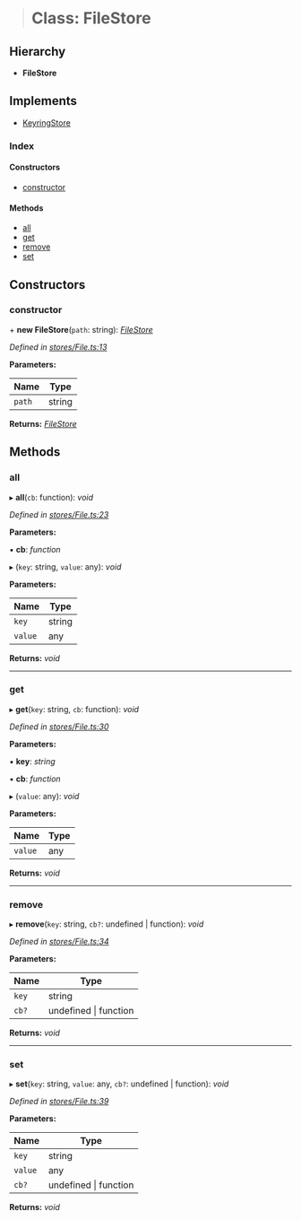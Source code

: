 > # Class: FileStore

## Hierarchy

* **FileStore**

## Implements

* [KeyringStore](../interfaces/_types_.keyringstore.md)

### Index

#### Constructors

* [constructor](_stores_file_.filestore.md#constructor)

#### Methods

* [all](_stores_file_.filestore.md#all)
* [get](_stores_file_.filestore.md#get)
* [remove](_stores_file_.filestore.md#remove)
* [set](_stores_file_.filestore.md#set)

## Constructors

###  constructor

\+ **new FileStore**(`path`: string): *[FileStore](_stores_file_.filestore.md)*

*Defined in [stores/File.ts:13](https://github.com/polkadot-js/ui/blob/fa0eba5/packages/ui-keyring/src/stores/File.ts#L13)*

**Parameters:**

Name | Type |
------ | ------ |
`path` | string |

**Returns:** *[FileStore](_stores_file_.filestore.md)*

## Methods

###  all

▸ **all**(`cb`: function): *void*

*Defined in [stores/File.ts:23](https://github.com/polkadot-js/ui/blob/fa0eba5/packages/ui-keyring/src/stores/File.ts#L23)*

**Parameters:**

▪ **cb**: *function*

▸ (`key`: string, `value`: any): *void*

**Parameters:**

Name | Type |
------ | ------ |
`key` | string |
`value` | any |

**Returns:** *void*

___

###  get

▸ **get**(`key`: string, `cb`: function): *void*

*Defined in [stores/File.ts:30](https://github.com/polkadot-js/ui/blob/fa0eba5/packages/ui-keyring/src/stores/File.ts#L30)*

**Parameters:**

▪ **key**: *string*

▪ **cb**: *function*

▸ (`value`: any): *void*

**Parameters:**

Name | Type |
------ | ------ |
`value` | any |

**Returns:** *void*

___

###  remove

▸ **remove**(`key`: string, `cb?`: undefined | function): *void*

*Defined in [stores/File.ts:34](https://github.com/polkadot-js/ui/blob/fa0eba5/packages/ui-keyring/src/stores/File.ts#L34)*

**Parameters:**

Name | Type |
------ | ------ |
`key` | string |
`cb?` | undefined \| function |

**Returns:** *void*

___

###  set

▸ **set**(`key`: string, `value`: any, `cb?`: undefined | function): *void*

*Defined in [stores/File.ts:39](https://github.com/polkadot-js/ui/blob/fa0eba5/packages/ui-keyring/src/stores/File.ts#L39)*

**Parameters:**

Name | Type |
------ | ------ |
`key` | string |
`value` | any |
`cb?` | undefined \| function |

**Returns:** *void*